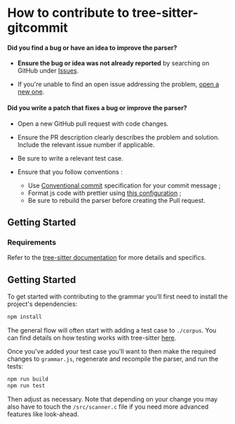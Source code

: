 # How to contribute to tree-sitter-gitcommit

#### **Did you find a bug or have an idea to improve the parser?**

- **Ensure the bug or idea was not already reported** by searching on GitHub under [Issues](https://github.com/gbprod/tree-sitter-gitcommit/issues).

- If you're unable to find an open issue addressing the problem, [open a new one](https://github.com/gbprod/tree-sitter-gitcommit/issues/new).

#### **Did you write a patch that fixes a bug or improve the parser?**

- Open a new GitHub pull request with code changes.

- Ensure the PR description clearly describes the problem and solution. Include the relevant issue number if applicable.

- Be sure to write a relevant test case.

- Ensure that you follow conventions :
  - Use [Conventional commit](https://www.conventionalcommits.org/en/v1.0.0/) specification for your commit message ;
  - Format js code with prettier using [this configuration](https://github.com/gbprod/tree-sitter-gitcommit/blob/main/.prettierrc) ;
  - Be sure to rebuild the parser before creating the Pull request.

## Getting Started

### Requirements

Refer to the [tree-sitter
documentation](https://tree-sitter.github.io/tree-sitter/creating-parsers#dependencies)
for more details and specifics.

## Getting Started

To get started with contributing to the grammar you'll first need to install the
project's dependencies:

```sh
npm install
```

The general flow will often start with adding a test case to `./corpus`. You can
find details on how testing works with tree-sitter
[here](https://tree-sitter.github.io/tree-sitter/creating-parsers#command-test).

Once you've added your test case you'll want to then make the required changes
to `grammar.js`, regenerate and recompile the parser, and run the tests:

```sh
npm run build
npm run test
```

Then adjust as necessary. Note that depending on your change you may also have
to touch the `/src/scanner.c` file if you need more advanced features like
look-ahead.
